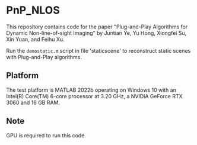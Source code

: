 # PnP_NLOS
This repository contains code for the paper "Plug-and-Play Algorithms for Dynamic Non-line-of-sight Imaging"
by Juntian Ye, Yu Hong, Xiongfei Su, Xin Yuan, and Feihu Xu.

Run the `demostatic.m` script in file 'staticscene' to reconstruct static scenes with Plug-and-Play algorithms.

## Platform
The test platform is MATLAB 2022b operating on Windows 10 with an Intel(R) Core(TM) 6-core processor at 3.20 GHz, a NVIDIA GeForce RTX 3060 and 16 GB RAM. 
## Note
GPU is required to run this code.
